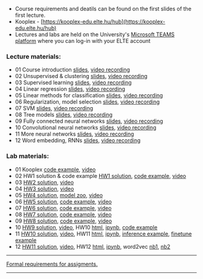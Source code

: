  - Course requirements and deatils can be found on the first slides of the first lecture.
 - Kooplex - [https://kooplex-edu.elte.hu/hub](https://kooplex-edu.elte.hu/hub)
 - Lectures and labs are held on the University's [Microsoft TEAMS platform](http://portal.office.com/) where you can log-in with your ELTE account

### Lecture materials:
- 01 Course introduction [slides](http://patbaa.web.elte.hu/physdm/slides/01_introduction.pdf), [video recording](https://youtu.be/ga2L_aCEepA)
- 02 Unsupervised & clustering [slides](http://patbaa.web.elte.hu/physdm/slides/02_unsupervised.pdf), [video recording](https://youtu.be/xze2tSVG1vg)
- 03 Supervised learning [slides](http://patbaa.web.elte.hu/physdm/slides/03_supervised.pdf), [video recording](https://youtu.be/EdwHxZ70Jtw)
- 04 Linear regression [slides](http://patbaa.web.elte.hu/physdm/slides/04_linreg.pdf), [video recording](https://youtu.be/WwqdGvbshBQ)
- 05 Linear methods for classification [slides](http://patbaa.web.elte.hu/physdm/slides/05_lincls.pdf), [video recording](https://youtu.be/5nEIJ-5xwAU)
- 06 Regularization, model selection [slides](http://patbaa.web.elte.hu/physdm/slides/06_reg_selection.pdf), [video recording](https://youtu.be/hI-Mr9YXTrs)
- 07 SVM [slides](http://patbaa.web.elte.hu/physdm/slides/07_svm.pdf), [video recording](https://youtu.be/c_E2bryfmJA)
- 08 Tree models [slides](http://patbaa.web.elte.hu/physdm/slides/08_dectree_rf.pdf), [video recording](https://youtu.be/1_tGm3DvQeY)
- 09 Fully connected neural networks [slides](http://patbaa.web.elte.hu/physdm/slides/09_neural_networks.pdf), [video recording](https://youtu.be/OqDuM3vgNy4)
- 10 Convolutional neural networks [slides](http://patbaa.web.elte.hu/physdm/slides/10_conv_nn.pdf), [video recording](https://youtu.be/kX8fLOT-uyE)
- 11 More neural networks [slides](http://patbaa.web.elte.hu/physdm/slides/11_more_nn.pdf), [video recording](https://youtu.be/QrGLbeccFaQ)
- 12 Word embedding, RNNs [slides](http://patbaa.web.elte.hu/physdm/slides/12_nlp.pdf), [video recording](https://youtu.be/3jfT2ei5HiE)




### Lab materials: 
- 01 Kooplex [code example](http://patbaa.web.elte.hu/physdm/code_examples/01_data_handling_examples.html), [video](https://youtu.be/_p44uEXsX94)
- 02 HW1 solution & code example [HW1 solution](http://patbaa.web.elte.hu/physdm/code_examples/01_SOLVED_EDA.html), [code example](http://patbaa.web.elte.hu/physdm/code_examples/02_code_example.html), [video](https://youtu.be/3KlphNDTeTk)
- 03 [HW2 solution](http://patbaa.web.elte.hu/physdm/code_examples/SOLVED_02_unsup_cluster.html), [video](https://youtu.be/HSzz7hv5a68)
- 04 [HW3 solution](http://patbaa.web.elte.hu/physdm/hw_solutions/SOLVED_03_knn.html), [video](https://youtu.be/g913s83dBaQ)
- 05 [HW4 solution](http://patbaa.web.elte.hu/physdm/hw_solutions/04_SOLVED_linreg.html), [model zoo](http://patbaa.web.elte.hu/physdm/code_examples/ML_model_zoo.html), [video](https://youtu.be/YoUcgZPL0yI)
- 06 [HW5 solution](http://patbaa.web.elte.hu/physdm/hw_solutions/05_SOLVED_logreg.html), [code example](http://patbaa.web.elte.hu/physdm/code_examples/model_regularization.html), [video](https://youtu.be/Zxa_XlbRFFg)
- 07 [HW6 solution](http://patbaa.web.elte.hu/physdm/hw_solutions/06_solution.html), [code example](http://patbaa.web.elte.hu/physdm/code_examples/svm_examples.html), [video](https://youtu.be/YIxQ3rTYHL0)
- 08 [HW7 solution](http://patbaa.web.elte.hu/physdm/hw_solutions/lab07_solved.html), [code example](http://patbaa.web.elte.hu/physdm/code_examples/tree_examples.html), [video](https://youtu.be/FOcnk7m_cAQ)
- 09 [HW8 solution](http://patbaa.web.elte.hu/physdm/hw_solutions/08_SOLVED_tree_models_hw.html), [code example](http://patbaa.web.elte.hu/physdm/code_examples/fully_connected.html), [video](https://youtu.be/y9RF1JJ2d1k)
- 10 [HW9 solution](http://patbaa.web.elte.hu/physdm/hw_solutions/09_SOLVED_nn_hw.html), [video](https://youtu.be/lxTcRQ1wpwQ), HW10 [html](http://patbaa.web.elte.hu/physdm/code_examples/10_cnn_hw.html), [ipynb](http://patbaa.web.elte.hu/physdm/code_examples/10_cnn_hw.ipynb), [code example](https://colab.research.google.com/github/patbaa/demo_notebooks/blob/master/first_cnn.ipynb)
- 11 [HW10 solution](http://patbaa.web.elte.hu/physdm/code_examples/lab10_solution.html), [video](https://youtu.be/XpRPfOHR0AI), HW11 [html](http://patbaa.web.elte.hu/physdm/code_examples/hw11.html), [ipynb](http://patbaa.web.elte.hu/physdm/code_examples/hw11.ipynb), [inference example](https://colab.research.google.com/github/patbaa/demo_notebooks/blob/master/cnn_inference.ipynb), [finetune example](https://colab.research.google.com/github/patbaa/demo_notebooks/blob/master/cnn_fine_tuning.ipynb) 
- 12 [HW11 solution](https://gist.github.com/qbeer/43b11429febe395dd860a20196c0510a), [video](https://youtu.be/tWsFG8YBn7Y), HW12 [html](http://patbaa.web.elte.hu/physdm/code_examples/hw12.html), [ipynb](http://patbaa.web.elte.hu/physdm/code_examples/hw12.ipynb), word2vec [nb1](https://github.com/patbaa/demo_notebooks/blob/master/train_word2vec.ipynb), [nb2](https://github.com/patbaa/demo_notebooks/blob/master/play_word2vec.ipynb) 




---

[Formal requirements for assigments.](lab/assignments.md) 

---

